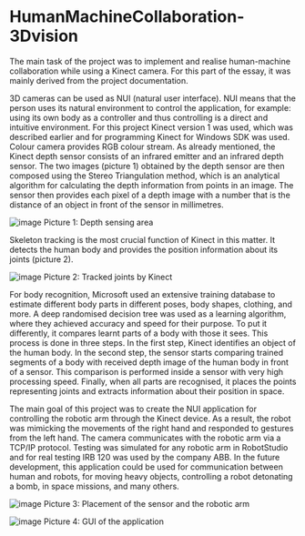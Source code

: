 # HumanMachineCollaboration-3Dvision
The main task of the project was to implement and realise human-machine collaboration while using a Kinect camera. For this part of the essay, it was mainly derived from the project documentation.

3D cameras can be used as NUI (natural user interface). NUI means that the person uses its natural environment to control the application, for example: using its own body as a controller and thus controlling is a direct and intuitive environment. For this project Kinect version 1 was used, which was described earlier and for programming Kinect for Windows SDK was used.
Colour camera provides RGB colour stream. As already mentioned, the Kinect depth sensor consists of an infrared emitter and an infrared depth sensor. The two images (picture 1) obtained by the depth sensor are then composed using the Stereo Triangulation method, which is an analytical algorithm for calculating the depth information from points in an image. The sensor then provides each pixel of a depth image with a number that is the distance of an object in front of the sensor in millimetres.

 ![image](https://user-images.githubusercontent.com/81230042/119347399-62e01880-bc93-11eb-9c58-1cf49849e2bd.png)
Picture 1: 	Depth sensing area

Skeleton tracking is the most crucial function of Kinect in this matter. It detects the human body and provides the position information about its joints (picture 2).

![image](https://user-images.githubusercontent.com/81230042/119347513-8905b880-bc93-11eb-9ef4-91109425df91.png)
Picture 2: 	Tracked joints by Kinect

For body recognition, Microsoft used an extensive training database to estimate different body parts in different poses, body shapes, clothing, and more. A deep randomised decision tree was used as a learning algorithm, where they achieved accuracy and speed for their purpose. To put it differently, it compares learnt parts of a body with those it sees. This process is done in three steps.
In the first step, Kinect identifies an object of the human body. In the second step, the sensor starts comparing trained segments of a body with received depth image of the human body in front of a sensor. This comparison is performed inside a sensor with very high processing speed. Finally, when all parts are recognised, it places the points representing joints and extracts information about their position in space.

The main goal of this project was to create the NUI application for controlling the robotic arm through the Kinect device. As a result, the robot was mimicking the movements of the right hand and responded to gestures from the left hand. The camera communicates with the robotic arm via a TCP/IP protocol. Testing was simulated for any robotic arm in RobotStudio and for real testing IRB 120 was used by the company ABB. In the future development, this application could be used for communication between human and robots, for moving heavy objects, controlling a robot detonating a bomb, in space missions, and many others.

![image](https://user-images.githubusercontent.com/81230042/119347581-9d49b580-bc93-11eb-8cea-6686506778e2.png)
Picture 3: 	Placement of the sensor and the robotic arm

![image](https://user-images.githubusercontent.com/81230042/119347625-ab97d180-bc93-11eb-9c67-9b989ba52d04.png)
Picture 4: 	GUI of the application

 
